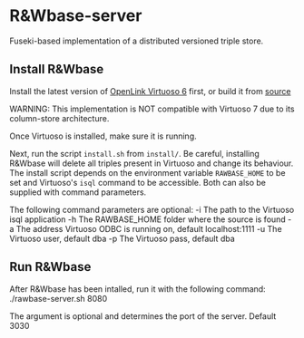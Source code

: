 R&Wbase-server
==============

Fuseki-based implementation of a distributed versioned triple store.

Install R&Wbase
----------------
Install the latest version of [OpenLink Virtuoso 6](https://github.com/openlink/virtuoso-opensource) first, or build it from [source](http://virtuoso.openlinksw.com/dataspace/doc/dav/wiki/Main/VOSMake) 

WARNING: This implementation is NOT compatible with Virtuoso 7 due to its column-store architecture.

Once Virtuoso is installed, make sure it is running.

Next, run the script `install.sh` from `install/`. Be careful, installing R&Wbase will delete all triples present in Virtuoso and change its behaviour.
The install script depends on the environment variable `RAWBASE_HOME` to be set and Virtuoso's `isql` command to be accessible. Both can also be supplied with command parameters.

The following command parameters are optional:
    -i The path to the Virtuoso isql application
    -h The RAWBASE_HOME folder where the source is found
    -a The address Virtuoso ODBC is running on, default localhost:1111
    -u The Virtuoso user, default dba
    -p The Virtuoso pass, default dba


Run R&Wbase
----------------

After R&Wbase has been intalled, run it with the following command:
    ./rawbase-server.sh 8080
    
The argument is optional and determines the port of the server. Default 3030 